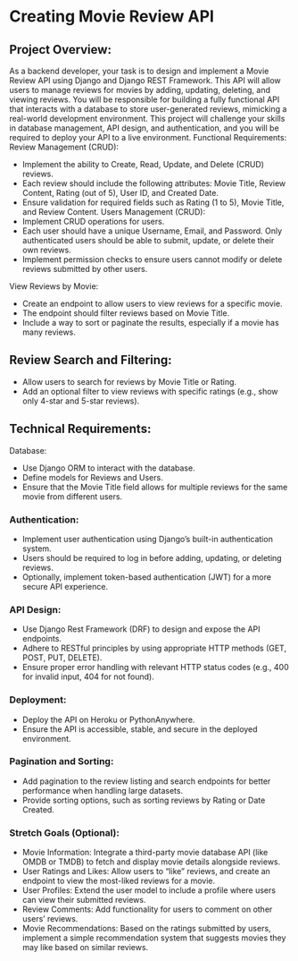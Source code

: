 # Creating Movie Review API 



## Project Overview:

As a backend developer, your task is to design and implement a Movie Review API using Django and Django REST Framework. This API will allow users to manage reviews for movies by adding, updating, deleting, and viewing reviews. You will be responsible for building a fully functional API that interacts with a database to store user-generated reviews, mimicking a real-world development environment. This project will challenge your skills in database management, API design, and authentication, and you will be required to deploy your API to a live environment.
Functional Requirements:
Review Management (CRUD):
- Implement the ability to Create, Read, Update, and Delete (CRUD) reviews.
- Each review should include the following attributes: Movie Title, Review Content, Rating (out of 5), User ID, and Created Date.
- Ensure validation for required fields such as Rating (1 to 5), Movie Title, and Review Content.
Users Management (CRUD):
- Implement CRUD operations for users.
- Each user should have a unique Username, Email, and Password.
Only authenticated users should be able to submit, update, or delete their own reviews.
- Implement permission checks to ensure users cannot modify or delete reviews submitted by other users.

View Reviews by Movie:
- Create an endpoint to allow users to view reviews for a specific movie.
- The endpoint should filter reviews based on Movie Title.
- Include a way to sort or paginate the results, especially if a movie has many reviews.
## Review Search and Filtering:
- Allow users to search for reviews by Movie Title or Rating.
- Add an optional filter to view reviews with specific ratings (e.g., show only 4-star and 5-star reviews).
## Technical Requirements:
Database:
- Use Django ORM to interact with the database.
- Define models for Reviews and Users.
- Ensure that the Movie Title field allows for multiple reviews for the same movie from different users.
### Authentication:
- Implement user authentication using Django’s built-in authentication system.
- Users should be required to log in before adding, updating, or deleting reviews.
- Optionally, implement token-based authentication (JWT) for a more secure API experience.
### API Design:
- Use Django Rest Framework (DRF) to design and expose the API endpoints.
- Adhere to RESTful principles by using appropriate HTTP methods (GET, POST, PUT, DELETE).
- Ensure proper error handling with relevant HTTP status codes (e.g., 400 for invalid input, 404 for not found).
### Deployment:
- Deploy the API on Heroku or PythonAnywhere.
- Ensure the API is accessible, stable, and secure in the deployed environment.
### Pagination and Sorting:
- Add pagination to the review listing and search endpoints for better performance when handling large datasets.
- Provide sorting options, such as sorting reviews by Rating or Date Created.
### Stretch Goals (Optional):
- Movie Information: Integrate a third-party movie database API (like OMDB or TMDB) to fetch and display movie details alongside reviews.
- User Ratings and Likes: Allow users to “like” reviews, and create an endpoint to view the most-liked reviews for a movie.
- User Profiles: Extend the user model to include a profile where users can view their submitted reviews.
- Review Comments: Add functionality for users to comment on other users’ reviews.
- Movie Recommendations: Based on the ratings submitted by users, implement a simple recommendation system that suggests movies they may like based on similar reviews.

